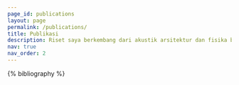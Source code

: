 ```yaml
---
page_id: publications
layout: page
permalink: /publications/
title: Publikasi
description: Riset saya berkembang dari akustik arsitektur dan fisika bangunan hingga evaluasi perseptual kualitas audio-visual, saat ini berfokus pada media imersif dan perangkat komunikasi AV generasi maju, optimasi desain eksperimen, dan prediksi kualitas berbasis machine learning.
nav: true
nav_order: 2
---
```


<!-- _pages/publications.md -->
<div class="publications">

{% bibliography %}

</div>
